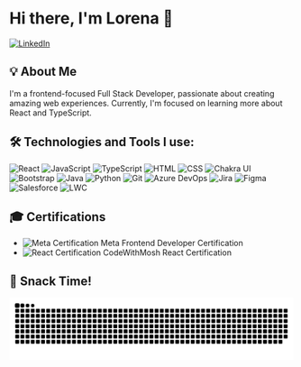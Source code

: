 # Hi there, I'm Lorena 👋

[![LinkedIn](https://img.shields.io/badge/LinkedIn-blue?style=for-the-badge&logo=linkedin&logoColor=white)](https://www.linkedin.com/in/lorena-zotaj/)

## 💡 About Me
I'm a frontend-focused Full Stack Developer, passionate about creating amazing web experiences. Currently, I'm focused on learning more about React and TypeScript.

## 🛠️ Technologies and Tools I use:
![React](https://img.shields.io/badge/React-20232A?style=for-the-badge&logo=react&logoColor=61DAFB)
![JavaScript](https://img.shields.io/badge/JavaScript-F7DF1E?style=for-the-badge&logo=javascript&logoColor=black)
![TypeScript](https://img.shields.io/badge/TypeScript-007ACC?style=for-the-badge&logo=typescript&logoColor=white)
![HTML](https://img.shields.io/badge/HTML-E34F26?style=for-the-badge&logo=html5&logoColor=white)
![CSS](https://img.shields.io/badge/CSS-1572B6?style=for-the-badge&logo=css3&logoColor=white)
![Chakra UI](https://img.shields.io/badge/Chakra%20UI-319795?style=for-the-badge&logo=chakra-ui&logoColor=white)
![Bootstrap](https://img.shields.io/badge/Bootstrap-563D7C?style=for-the-badge&logo=bootstrap&logoColor=white)
![Java](https://img.shields.io/badge/Java-007396?style=for-the-badge&logo=java&logoColor=white)
![Python](https://img.shields.io/badge/Python-3776AB?style=for-the-badge&logo=python&logoColor=white)
![Git](https://img.shields.io/badge/Git-F05032?style=for-the-badge&logo=git&logoColor=white)
![Azure DevOps](https://img.shields.io/badge/Azure%20DevOps-0078D4?style=for-the-badge&logo=azure-devops&logoColor=white)
![Jira](https://img.shields.io/badge/Jira-0052CC?style=for-the-badge&logo=jira&logoColor=white)
![Figma](https://img.shields.io/badge/Figma-F24E1E?style=for-the-badge&logo=figma&logoColor=white)
![Salesforce](https://img.shields.io/badge/Salesforce-00A1E0?style=for-the-badge&logo=salesforce&logoColor=white)
![LWC](https://img.shields.io/badge/Lightning%20Web%20Components-00A1E0?style=for-the-badge&logo=salesforce&logoColor=white)

## 🎓 Certifications
- ![Meta Certification](https://img.shields.io/badge/Meta-1877F2?style=for-the-badge&logo=meta&logoColor=white) Meta Frontend Developer Certification
- ![React Certification](https://img.shields.io/badge/CodeWithMosh-61DAFB?style=for-the-badge&logo=react&logoColor=white) CodeWithMosh React Certification

## 🍕 Snack Time!
![Snake animation](https://raw.githubusercontent.com/lorena-swe/lorena-swe/output/github-contribution-grid-snake-dark.svg)
